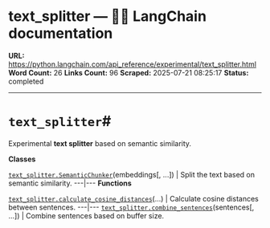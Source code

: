 # text_splitter — 🦜🔗 LangChain  documentation

**URL:** https://python.langchain.com/api_reference/experimental/text_splitter.html
**Word Count:** 26
**Links Count:** 96
**Scraped:** 2025-07-21 08:25:17
**Status:** completed

---

# `text_splitter`\#

Experimental **text splitter** based on semantic similarity.

**Classes**

[`text_splitter.SemanticChunker`](https://python.langchain.com/api_reference/experimental/text_splitter/langchain_experimental.text_splitter.SemanticChunker.html#langchain_experimental.text_splitter.SemanticChunker "langchain_experimental.text_splitter.SemanticChunker")\(embeddings\[, ...\]\) | Split the text based on semantic similarity.   ---|---      **Functions**

[`text_splitter.calculate_cosine_distances`](https://python.langchain.com/api_reference/experimental/text_splitter/langchain_experimental.text_splitter.calculate_cosine_distances.html#langchain_experimental.text_splitter.calculate_cosine_distances "langchain_experimental.text_splitter.calculate_cosine_distances")\(...\) | Calculate cosine distances between sentences.   ---|---   [`text_splitter.combine_sentences`](https://python.langchain.com/api_reference/experimental/text_splitter/langchain_experimental.text_splitter.combine_sentences.html#langchain_experimental.text_splitter.combine_sentences "langchain_experimental.text_splitter.combine_sentences")\(sentences\[, ...\]\) | Combine sentences based on buffer size.